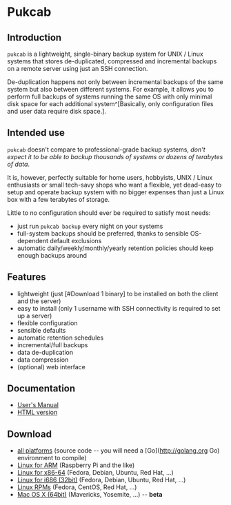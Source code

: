 # Pukcab

## Introduction

`pukcab` is a lightweight, single-binary backup system for UNIX / Linux systems that stores de-duplicated, compressed and incremental backups on a remote server using just an SSH connection.

De-duplication happens not only between incremental backups of the same system but also between different systems. For example, it allows you to perform full backups of systems running the same OS with only minimal disk space for each additional system^[Basically, only configuration files and user data require disk space.].

## Intended use

`pukcab` doesn't compare to professional-grade backup systems, *don't expect it to be able to backup thousands of systems or dozens of terabytes of data*.

It is, however, perfectly suitable for home users, hobbyists, UNIX / Linux enthusiasts or small tech-savy shops who want a flexible, yet dead-easy to setup and operate backup system with no bigger expenses than just a Linux box with a few terabytes of storage.

Little to no configuration should ever be required to satisfy most needs:

 * just run `pukcab backup` every night on your systems
 * full-system backups should be preferred, thanks to sensible OS-dependent default exclusions
 * automatic daily/weekly/monthly/yearly retention policies should keep enough backups around

## Features

 * lightweight (just [#Download 1 binary] to be installed on both the client and the server)
 * easy to install (only 1 username with SSH connectivity is required to set up a server)
 * flexible configuration
 * sensible defaults
 * automatic retention schedules
 * incremental/full backups
 * data de-duplication
 * data compression
 * (optional) web interface

## Documentation

 * [User's Manual](http://ezix.org/project/raw-attachment/wiki/Pukcab/MANUAL.pdf)
 * [HTML version](http://ezix.org/software/files/Pukcab-MANUAL.html)

## Download

 * [all platforms](http://ezix.org/download/?package=pukcab.ezix.org) (source code -- you will need a [Go](http://golang.org Go) environment to compile)
 * [Linux for ARM](http://ezix.org/download/?package=arm.linux.pukcab.ezix.org) (Raspberry Pi and the like)
 * [Linux for x86-64](http://ezix.org/download/?package=x86-64.linux.pukcab.ezix.org) (Fedora, Debian, Ubuntu, Red Hat, ...)
 * [Linux for i686 (32bit)](http://ezix.org/download/?package=i686.linux.pukcab.ezix.org) (Fedora, Debian, Ubuntu, Red Hat, ...)
 * [Linux RPMs](http://ezix.org/download/?package=rpm.pukcab.ezix.org) (Fedora, CentOS, Red Hat, ...)
 * [Mac OS X (64bit)](http://ezix.org/download/?package=osx.pukcab.ezix.org) (Mavericks, Yosemite, ...) -- **beta**




